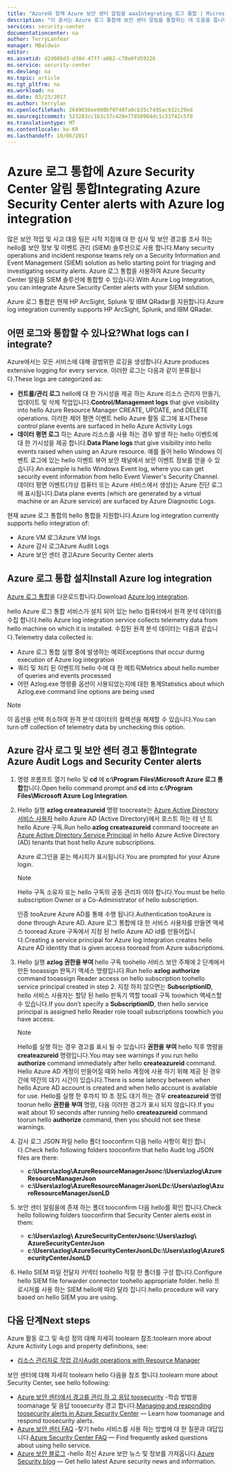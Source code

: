 ```yaml
---
title: "Azure와 함께 Azure 보안 센터 알림을 aaaIntegrating 로그 통합 | Microsoft Docs"
description: "이 문서는 Azure 로그 통합에 보안 센터 알림을 통합하는 데 도움을 줍니다."
services: security-center
documentationcenter: na
author: TerryLanfear
manager: MBaldwin
editor: 
ms.assetid: d2d088d3-d38d-47ff-a062-c78e0fd59226
ms.service: security-center
ms.devlang: na
ms.topic: article
ms.tgt_pltfrm: na
ms.workload: na
ms.date: 03/23/2017
ms.author: terrylan
ms.openlocfilehash: 2649036ee990bf0f48fa0cb35c7495ac932c29ed
ms.sourcegitcommit: 523283cc1b3c37c428e77850964dc1c33742c5f0
ms.translationtype: MT
ms.contentlocale: ko-KR
ms.lasthandoff: 10/06/2017
---
```

# <a name="integrating-azure-security-center-alerts-with-azure-log-integration"></a><span data-ttu-id="167b3-103">Azure 로그 통합에 Azure Security Center 알림 통합</span><span class="sxs-lookup"><span data-stu-id="167b3-103">Integrating Azure Security Center alerts with Azure log integration</span></span>
<span data-ttu-id="167b3-104">많은 보안 작업 및 사고 대응 팀은 시작 지점에 대 한 심사 및 보안 경고를 조사 하는 hello를 보안 정보 및 이벤트 관리 (SIEM) 솔루션으로 사용 합니다.</span><span class="sxs-lookup"><span data-stu-id="167b3-104">Many security operations and incident response teams rely on a Security Information and Event Management (SIEM) solution as hello starting point for triaging and investigating security alerts.</span></span> <span data-ttu-id="167b3-105">Azure 로그 통합을 사용하여 Azure Security Center 알림을 SIEM 솔루션에 통합할 수 있습니다.</span><span class="sxs-lookup"><span data-stu-id="167b3-105">With Azure Log Integration, you can integrate Azure Security Center alerts with your SIEM solution.</span></span>

<span data-ttu-id="167b3-106">Azure 로그 통합은 현재 HP ArcSight, Splunk 및 IBM QRadar를 지원합니다.</span><span class="sxs-lookup"><span data-stu-id="167b3-106">Azure log integration currently supports HP ArcSight, Splunk, and IBM QRadar.</span></span>

## <a name="what-logs-can-i-integrate"></a><span data-ttu-id="167b3-107">어떤 로그와 통합할 수 있나요?</span><span class="sxs-lookup"><span data-stu-id="167b3-107">What logs can I integrate?</span></span>
<span data-ttu-id="167b3-108">Azure에서는 모든 서비스에 대해 광범위한 로깅을 생성합니다.</span><span class="sxs-lookup"><span data-stu-id="167b3-108">Azure produces extensive logging for every service.</span></span> <span data-ttu-id="167b3-109">이러한 로그는 다음과 같이 분류됩니다.</span><span class="sxs-lookup"><span data-stu-id="167b3-109">These logs are categorized as:</span></span>

* <span data-ttu-id="167b3-110">**컨트롤/관리 로그** hello에 대 한 가시성을 제공 하는 Azure 리소스 관리자 만들기, 업데이트 및 삭제 작업입니다.</span><span class="sxs-lookup"><span data-stu-id="167b3-110">**Control/Management logs** that give visibility into hello Azure Resource Manager CREATE, UPDATE, and DELETE operations.</span></span> <span data-ttu-id="167b3-111">이러한 제어 평면 이벤트 hello Azure 활동 로그에 표시</span><span class="sxs-lookup"><span data-stu-id="167b3-111">These control plane events are surfaced in hello Azure Activity Logs</span></span>
* <span data-ttu-id="167b3-112">**데이터 평면 로그** 하는 Azure 리소스를 사용 하는 경우 발생 하는 hello 이벤트에 대 한 가시성을 제공 합니다.</span><span class="sxs-lookup"><span data-stu-id="167b3-112">**Data Plane logs** that give visibility into hello events raised when using an Azure resource.</span></span> <span data-ttu-id="167b3-113">예를 들어 hello Windows 이벤트 로그에 있는 hello 이벤트 뷰어 보안 채널에서 보안 이벤트 정보를 얻을 수 있습니다.</span><span class="sxs-lookup"><span data-stu-id="167b3-113">An example is hello Windows Event log, where you can get security event information from hello Event Viewer's Security Channel.</span></span> <span data-ttu-id="167b3-114">데이터 평면 이벤트(가상 컴퓨터 또는 Azure 서비스에서 생성)는 Azure 진단 로그에 표시됩니다.</span><span class="sxs-lookup"><span data-stu-id="167b3-114">Data plane events (which are generated by a virtual machine or an Azure service) are surfaced by Azure Diagnostic Logs.</span></span>

<span data-ttu-id="167b3-115">현재 azure 로그 통합의 hello 통합을 지원합니다.</span><span class="sxs-lookup"><span data-stu-id="167b3-115">Azure log integration currently supports hello integration of:</span></span>

* <span data-ttu-id="167b3-116">Azure VM 로그</span><span class="sxs-lookup"><span data-stu-id="167b3-116">Azure VM logs</span></span>
* <span data-ttu-id="167b3-117">Azure 감사 로그</span><span class="sxs-lookup"><span data-stu-id="167b3-117">Azure Audit Logs</span></span>
* <span data-ttu-id="167b3-118">Azure 보안 센터 경고</span><span class="sxs-lookup"><span data-stu-id="167b3-118">Azure Security Center alerts</span></span>

## <a name="install-azure-log-integration"></a><span data-ttu-id="167b3-119">Azure 로그 통합 설치</span><span class="sxs-lookup"><span data-stu-id="167b3-119">Install Azure log integration</span></span>
<span data-ttu-id="167b3-120">[Azure 로그 통합](https://www.microsoft.com/download/details.aspx?id=53324)을 다운로드합니다.</span><span class="sxs-lookup"><span data-stu-id="167b3-120">Download [Azure log integration](https://www.microsoft.com/download/details.aspx?id=53324).</span></span>

<span data-ttu-id="167b3-121">hello Azure 로그 통합 서비스가 설치 되어 있는 hello 컴퓨터에서 원격 분석 데이터를 수집 합니다.</span><span class="sxs-lookup"><span data-stu-id="167b3-121">hello Azure log integration service collects telemetry data from hello machine on which it is installed.</span></span>  <span data-ttu-id="167b3-122">수집된 원격 분석 데이터는 다음과 같습니다.</span><span class="sxs-lookup"><span data-stu-id="167b3-122">Telemetry data collected is:</span></span>

* <span data-ttu-id="167b3-123">Azure 로그 통합 실행 중에 발생하는 예외</span><span class="sxs-lookup"><span data-stu-id="167b3-123">Exceptions that occur during execution of Azure log integration</span></span>
* <span data-ttu-id="167b3-124">쿼리 및 처리 된 이벤트의 hello 수에 대 한 메트릭</span><span class="sxs-lookup"><span data-stu-id="167b3-124">Metrics about hello number of queries and events processed</span></span>
* <span data-ttu-id="167b3-125">어떤 Azlog.exe 명령줄 옵션이 사용되었는지에 대한 통계</span><span class="sxs-lookup"><span data-stu-id="167b3-125">Statistics about which Azlog.exe command line options are being used</span></span>

> [!NOTE]
> <span data-ttu-id="167b3-126">이 옵션을 선택 취소하여 원격 분석 데이터의 컬렉션을 해제할 수 있습니다.</span><span class="sxs-lookup"><span data-stu-id="167b3-126">You can turn off collection of telemetry data by unchecking this option.</span></span>
>
>

## <a name="integrate-azure-audit-logs-and-security-center-alerts"></a><span data-ttu-id="167b3-127">Azure 감사 로그 및 보안 센터 경고 통합</span><span class="sxs-lookup"><span data-stu-id="167b3-127">Integrate Azure Audit Logs and Security Center alerts</span></span>
1. <span data-ttu-id="167b3-128">명령 프롬프트 열기 hello 및 **cd** 에 **c:\Program Files\Microsoft Azure 로그 통합**합니다.</span><span class="sxs-lookup"><span data-stu-id="167b3-128">Open hello command prompt and **cd** into **c:\Program Files\Microsoft Azure Log Integration**.</span></span>
2. <span data-ttu-id="167b3-129">Hello 실행 **azlog createazureid** 명령 toocreate는 [Azure Active Directory 서비스 사용자](../active-directory/active-directory-application-objects.md) hello Azure AD (Active Directory)에서 호스트 하는 테 넌 트 hello Azure 구독.</span><span class="sxs-lookup"><span data-stu-id="167b3-129">Run hello **azlog createazureid** command toocreate an [Azure Active Directory Service Principal](../active-directory/active-directory-application-objects.md) in hello Azure Active Directory (AD) tenants that host hello Azure subscriptions.</span></span>

    <span data-ttu-id="167b3-130">Azure 로그인을 묻는 메시지가 표시됩니다.</span><span class="sxs-lookup"><span data-stu-id="167b3-130">You are prompted for your Azure login.</span></span>

   > [!NOTE]
   > <span data-ttu-id="167b3-131">Hello 구독 소유자 또는 hello 구독의 공동 관리자 여야 합니다.</span><span class="sxs-lookup"><span data-stu-id="167b3-131">You must be hello subscription Owner or a Co-Administrator of hello subscription.</span></span>
   >
   >

    <span data-ttu-id="167b3-132">인증 tooAzure Azure AD를 통해 수행 됩니다.</span><span class="sxs-lookup"><span data-stu-id="167b3-132">Authentication tooAzure is done through Azure AD.</span></span>  <span data-ttu-id="167b3-133">Azure 로그 통합에 대 한 서비스 사용자를 만들면 액세스 tooread Azure 구독에서 지정 된 hello Azure AD id를 만들어집니다.</span><span class="sxs-lookup"><span data-stu-id="167b3-133">Creating a service principal for Azure log integration creates hello Azure AD identity that is given access tooread from Azure subscriptions.</span></span>
3. <span data-ttu-id="167b3-134">Hello 실행 **azlog 권한을 부여 <SubscriptionID>**  hello 구독 toohello 서비스 보안 주체에 2 단계에서 만든 tooassign 판독기 액세스 명령입니다.</span><span class="sxs-lookup"><span data-stu-id="167b3-134">Run hello **azlog authorize <SubscriptionID>** command tooassign Reader access on hello subscription toohello service principal created in step 2.</span></span> <span data-ttu-id="167b3-135">지정 하지 않으면는 **SubscriptionID**, hello 서비스 사용자는 할당 된 hello 판독기 역할 tooall 구독 toowhich 액세스할 수 있습니다.</span><span class="sxs-lookup"><span data-stu-id="167b3-135">If you don’t specify a **SubscriptionID**, then hello service principal is assigned hello Reader role tooall subscriptions toowhich you have access.</span></span>

   > [!NOTE]
   > <span data-ttu-id="167b3-136">Hello를 실행 하는 경우 경고를 표시 될 수 있습니다 **권한을 부여** hello 직후 명령을 **createazureid** 명령입니다.</span><span class="sxs-lookup"><span data-stu-id="167b3-136">You may see warnings if you run hello **authorize** command immediately after hello **createazureid** command.</span></span> <span data-ttu-id="167b3-137">Hello Azure AD 계정이 만들어질 때와 hello 계정에 사용 하기 위해 제공 된 경우 간에 약간의 대기 시간이 있습니다.</span><span class="sxs-lookup"><span data-stu-id="167b3-137">There is some latency between when hello Azure AD account is created and when hello account is available for use.</span></span> <span data-ttu-id="167b3-138">Hello를 실행 한 후까지 10 초 정도 대기 하는 경우 **createazureid** 명령 toorun hello **권한을 부여** 명령, 다음 이러한 경고가 표시 되지 않습니다.</span><span class="sxs-lookup"><span data-stu-id="167b3-138">If you wait about 10 seconds after running hello **createazureid** command toorun hello **authorize** command, then you should not see these warnings.</span></span>
   >
   >
4. <span data-ttu-id="167b3-139">감사 로그 JSON 파일 hello 폴더 tooconfirm 다음 hello 사항이 확인 합니다.</span><span class="sxs-lookup"><span data-stu-id="167b3-139">Check hello following folders tooconfirm that hello Audit log JSON files are there:</span></span>

   * <span data-ttu-id="167b3-140">**c:\Users\azlog\AzureResourceManagerJson**</span><span class="sxs-lookup"><span data-stu-id="167b3-140">**c:\Users\azlog\AzureResourceManagerJson**</span></span>
   * <span data-ttu-id="167b3-141">**c:\Users\azlog\AzureResourceManagerJsonLD**</span><span class="sxs-lookup"><span data-stu-id="167b3-141">**c:\Users\azlog\AzureResourceManagerJsonLD**</span></span>
5. <span data-ttu-id="167b3-142">보안 센터 알림을에 존재 하는 폴더 tooconfirm 다음 hello를 확인 합니다.</span><span class="sxs-lookup"><span data-stu-id="167b3-142">Check hello following folders tooconfirm that Security Center alerts exist in them:</span></span>

   * <span data-ttu-id="167b3-143">**c:\Users\azlog\ AzureSecurityCenterJson**</span><span class="sxs-lookup"><span data-stu-id="167b3-143">**c:\Users\azlog\ AzureSecurityCenterJson**</span></span>
   * <span data-ttu-id="167b3-144">**c:\Users\azlog\AzureSecurityCenterJsonLD**</span><span class="sxs-lookup"><span data-stu-id="167b3-144">**c:\Users\azlog\AzureSecurityCenterJsonLD**</span></span>
6. <span data-ttu-id="167b3-145">Hello SIEM 파일 전달자 커넥터 toohello 적절 한 폴더를 구성 합니다.</span><span class="sxs-lookup"><span data-stu-id="167b3-145">Configure hello SIEM file forwarder connector toohello appropriate folder.</span></span> <span data-ttu-id="167b3-146">hello 프로시저를 사용 하는 SIEM hello에 따라 달라 집니다.</span><span class="sxs-lookup"><span data-stu-id="167b3-146">hello procedure will vary based on hello SIEM you are using.</span></span>

## <a name="next-steps"></a><span data-ttu-id="167b3-147">다음 단계</span><span class="sxs-lookup"><span data-stu-id="167b3-147">Next steps</span></span>
<span data-ttu-id="167b3-148">Azure 활동 로그 및 속성 정의 대해 자세히 toolearn 참조:</span><span class="sxs-lookup"><span data-stu-id="167b3-148">toolearn more about Azure Activity Logs and property definitions, see:</span></span>

* [<span data-ttu-id="167b3-149">리소스 관리자로 작업 감사</span><span class="sxs-lookup"><span data-stu-id="167b3-149">Audit operations with Resource Manager</span></span>](../azure-resource-manager/resource-group-audit.md)

<span data-ttu-id="167b3-150">보안 센터에 대해 자세히 toolearn hello 다음을 참조 합니다.</span><span class="sxs-lookup"><span data-stu-id="167b3-150">toolearn more about Security Center, see hello following:</span></span>

* <span data-ttu-id="167b3-151">[Azure 보안 센터에서 경고를 관리 하 고 응답 toosecurity](security-center-managing-and-responding-alerts.md) -학습 방법을 toomanage 및 응답 toosecurity 경고 합니다.</span><span class="sxs-lookup"><span data-stu-id="167b3-151">[Managing and responding toosecurity alerts in Azure Security Center](security-center-managing-and-responding-alerts.md) — Learn how toomanage and respond toosecurity alerts.</span></span>
* <span data-ttu-id="167b3-152">[Azure 보안 센터 FAQ](security-center-faq.md) -찾기 hello 서비스를 사용 하는 방법에 대 한 질문과 대답입니다.</span><span class="sxs-lookup"><span data-stu-id="167b3-152">[Azure Security Center FAQ](security-center-faq.md) — Find frequently asked questions about using hello service.</span></span>
* <span data-ttu-id="167b3-153">[Azure 보안 블로그](http://blogs.msdn.com/b/azuresecurity/) -hello 최신 Azure 보안 뉴스 및 정보를 가져옵니다.</span><span class="sxs-lookup"><span data-stu-id="167b3-153">[Azure Security blog](http://blogs.msdn.com/b/azuresecurity/) — Get hello latest Azure security news and information.</span></span>
